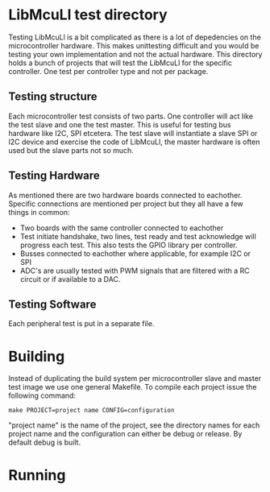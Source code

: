 # LibMcuLl test directory
Testing LibMcuLl is a bit complicated as there is a lot of depedencies on the microcontroller hardware. This makes unittesting difficult and you would be testing your own implementation and not the actual hardware.
This directory holds a bunch of projects that will test the LibMcuLl for the specific controller. One test per controller type and not per package.
## Testing structure
Each microcontroller test consists of two parts. One controller will act like the test slave and one the test master. This is useful for testing bus hardware like I2C, SPI etcetera. The test slave will instantiate a slave SPI or I2C device and exercise the code of LibMcuLl, the master hardware is often used but the slave parts not so much.
## Testing Hardware
As mentioned there are two hardware boards connected to eachother. Specific connections are mentioned per project but they all have a few things in common:
* Two boards with the same controller connected to eachother
* Test initiate handshake, two lines, test ready and test acknowledge will progress each test. This also tests the GPIO library per controller.
* Busses connected to eachother where applicable, for example I2C or SPI
* ADC's are usually tested with PWM signals that are filtered with a RC circuit or if available to a DAC.
## Testing Software
Each peripheral test is put in a separate file.
# Building
Instead of duplicating the build system per microcontroller slave and master test image we use one general Makefile. To compile each project issue the following command:
```
make PROJECT=project name CONFIG=configuration
```
"project name" is the name of the project, see the directory names for each project name and the configuration can either be debug or release. By default debug is built.
# Running
